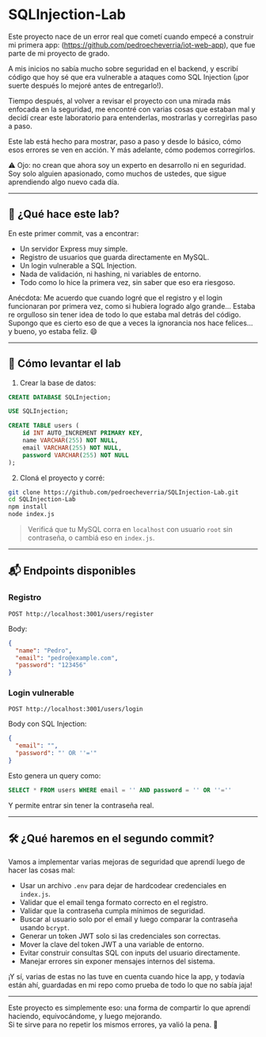 # SQLInjection-Lab

Este proyecto nace de un error real que cometí cuando empecé a construir mi primera app: (https://github.com/pedroecheverria/iot-web-app), que fue parte de mi proyecto de grado.  

A mis inicios no sabía mucho sobre seguridad en el backend, y escribí código que hoy sé que era vulnerable a ataques como SQL Injection (¡por suerte después lo mejoré antes de entregarlo!).

Tiempo después, al volver a revisar el proyecto con una mirada más enfocada en la seguridad, me encontré con varias cosas que estaban mal y decidí crear este laboratorio para entenderlas, mostrarlas y corregirlas paso a paso.

Este lab está hecho para mostrar, paso a paso y desde lo básico, cómo esos errores se ven en acción. Y más adelante, cómo podemos corregirlos.

⚠️ Ojo: no crean que ahora soy un experto en desarrollo ni en seguridad. Soy solo alguien apasionado, como muchos de ustedes, que sigue aprendiendo algo nuevo cada día.


---

## 🚀 ¿Qué hace este lab?

En este primer commit, vas a encontrar:
- Un servidor Express muy simple.
- Registro de usuarios que guarda directamente en MySQL.
- Un login vulnerable a SQL Injection.
- Nada de validación, ni hashing, ni variables de entorno.
- Todo como lo hice la primera vez, sin saber que eso era riesgoso.

Anécdota: Me acuerdo que cuando logré que el registro y el login funcionaran por primera vez, como si hubiera logrado algo grande… Estaba re orgulloso sin tener idea de todo lo que estaba mal detrás del código. Supongo que es cierto eso de que a veces la ignorancia nos hace felices... y bueno, yo estaba feliz. 😄

---

## 🧪 Cómo levantar el lab

1. Crear la base de datos:

```sql
CREATE DATABASE SQLInjection;

USE SQLInjection;

CREATE TABLE users (
    id INT AUTO_INCREMENT PRIMARY KEY,
    name VARCHAR(255) NOT NULL,
    email VARCHAR(255) NOT NULL,
    password VARCHAR(255) NOT NULL
);
```

2. Cloná el proyecto y corré:

```bash
git clone https://github.com/pedroecheverria/SQLInjection-Lab.git
cd SQLInjection-Lab
npm install
node index.js
```

> Verificá que tu MySQL corra en `localhost` con usuario `root` sin contraseña, o cambiá eso en `index.js`.

---

## 📬 Endpoints disponibles

### Registro

```
POST http://localhost:3001/users/register
```

Body:

```json
{
  "name": "Pedro",
  "email": "pedro@example.com",
  "password": "123456"
}
```

### Login vulnerable

```
POST http://localhost:3001/users/login
```

Body con SQL Injection:

```json
{
  "email": "",
  "password": "' OR ''='"
}
```

Esto genera un query como:

```sql
SELECT * FROM users WHERE email = '' AND password = '' OR ''=''
```

Y permite entrar sin tener la contraseña real.

---

## 🛠 ¿Qué haremos en el segundo commit?

Vamos a implementar varias mejoras de seguridad que aprendí luego de hacer las cosas mal:

* Usar un archivo `.env` para dejar de hardcodear credenciales en `index.js`.
* Validar que el email tenga formato correcto en el registro.
* Validar que la contraseña cumpla mínimos de seguridad.
* Buscar al usuario solo por el email y luego comparar la contraseña usando `bcrypt`.
* Generar un token JWT solo si las credenciales son correctas.
* Mover la clave del token JWT a una variable de entorno.
* Evitar construir consultas SQL con inputs del usuario directamente.
* Manejar errores sin exponer mensajes internos del sistema.

¡Y sí, varias de estas no las tuve en cuenta cuando hice la app, y todavía están ahí, guardadas en mi repo como prueba de todo lo que no sabía jaja!

---

Este proyecto es simplemente eso: una forma de compartir lo que aprendí haciendo, equivocándome, y luego mejorando.  
Si te sirve para no repetir los mismos errores, ya valió la pena. 🙂